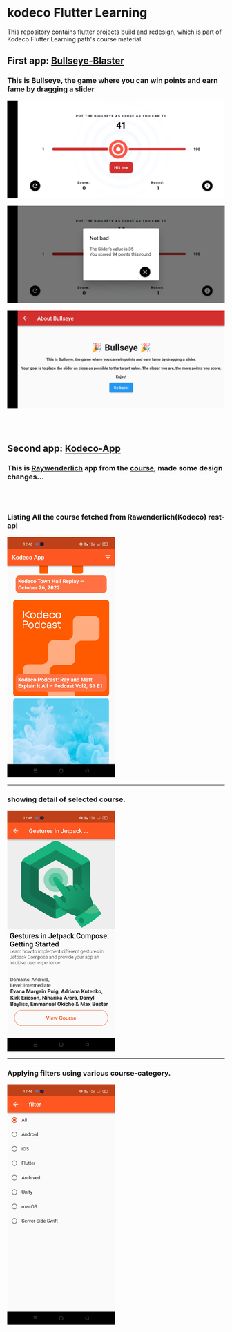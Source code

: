 # kodeco Flutter Learning

This repository contains flutter projects build and redesign, which is part of Kodeco Flutter Learning path's course material. 

## First app: [Bullseye-Blaster](https://github.com/Akash4097/kodeco_flutter_learning/tree/main/lib/flutter_learning_path/bullseye) 
### This is Bullseye, the game where you can win points and earn fame by dragging a slider

![screenshot 1](assets/screenshots/sh1.jpg)

![screenshot 2](assets/screenshots/sh2.jpg)

![screenshot 3](assets/screenshots/sh3.jpg)

<br/>
<br/>

## Second app: [Kodeco-App](https://github.com/Akash4097/kodeco_flutter_learning/tree/main/lib/flutter_learning_path/kodeco_app) 
### This is [Raywenderlich](https://www.kodeco.com) app from the [course](https://www.kodeco.com/25841733-your-second-flutter-app), made some design changes...

<br/>
<br/>

### Listing All the course fetched from Rawenderlich(Kodeco) rest-api 

<section>
<img src="assets/screenshots/sh4.jpg" alt="screenshot-4" width="250"/>

---

### showing detail of selected course.

<section>
<img src="assets/screenshots/sh6.jpg" alt="screenshot-4" width="250"/>

---


### Applying filters using various course-category. 

<section>
<img src="assets/screenshots/sh5.jpg" alt="screenshot-4" width="250"/>



